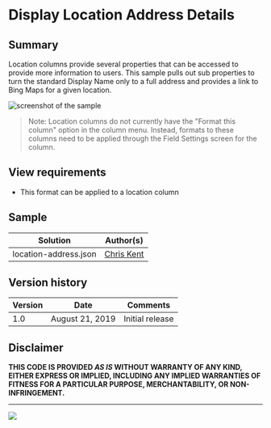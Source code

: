 # Display Location Address Details

## Summary

Location columns provide several properties that can be accessed to provide more information to users. This sample pulls out sub properties to turn the standard Display Name only to a full address and provides a link to Bing Maps for a given location.

![screenshot of the sample](./assets/screenshot.png)

> Note: Location columns do not currently have the "Format this column" option in the column menu. Instead, formats to these columns need to be applied through the Field Settings screen for the column.

## View requirements
- This format can be applied to a location column

## Sample

Solution|Author(s)
--------|---------
location-address.json | [Chris Kent](https://github.com/thechriskent)
## Version history

Version|Date|Comments
-------|----|--------
1.0|August 21, 2019|Initial release

## Disclaimer
**THIS CODE IS PROVIDED *AS IS* WITHOUT WARRANTY OF ANY KIND, EITHER EXPRESS OR IMPLIED, INCLUDING ANY IMPLIED WARRANTIES OF FITNESS FOR A PARTICULAR PURPOSE, MERCHANTABILITY, OR NON-INFRINGEMENT.**

---


<img src="https://pnptelemetry.azurewebsites.net/list-formatting/column-samples/location-address" />
